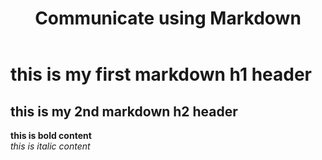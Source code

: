 <header>

# Communicate using Markdown
</header>

# this is my first markdown h1 header </br>
## this is my 2nd markdown h2 header </br>
**this is bold content** </br>
*this is italic content*

<footer>
</footer>
